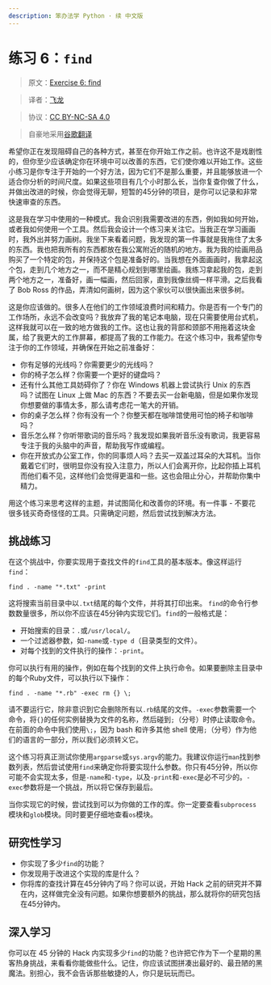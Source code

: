 ```yaml
---
description: 笨办法学 Python · 续 中文版
---
```


# 练习 6：`find`

> 原文：[Exercise 6: find](https://learncodethehardway.org/more-python-book/ex6.html)

> 译者：[飞龙](https://github.com/wizardforcel)

> 协议：[CC BY-NC-SA 4.0](http://creativecommons.org/licenses/by-nc-sa/4.0/)

> 自豪地采用[谷歌翻译](https://translate.google.cn/)

希望你正在发现阻碍自己的各种方式，甚至在你开始工作之前。也许这不是戏剧性的，但你至少应该确定你在环境中可以改善的东西，它们使你难以开始工作。这些小练习是你专注于开始的一个好方法，因为它们不是那么重要，并且能够放进一个适合你分析的时间尺度。如果这些项目有几个小时那么长，当你复查你做了什么，并做出改进的时候，你会觉得无聊，短暂的45分钟的项目，是你可以记录和非常快速审查的东西。

这是我在学习中使用的一种模式。我会识别我需要改进的东西，例如我如何开始，或者我如何使用一个工具。然后我会设计一个练习来关注它。当我正在学习画画时，我外出并努力画树。我坐下来看着问题，我发现的第一件事就是我拖住了太多的东西。我也把我所有的东西都放在我公寓附近的随机的地方。我为我的绘画用品购买了一个特定的包，并保持这个包是准备好的。当我想在外面画画时，我拿起这个包，走到几个地方之一，而不是精心规划到哪里绘画。我练习拿起我的包，走到两个地方之一，准备好，画一幅画，然后回家，直到我像丝绸一样平滑。之后我看了 Bob Ross 的作品，弄清如何画树，因为这个家伙可以很快画出来很多树。

这是你应该做的。很多人在他们的工作领域浪费时间和精力。你是否有一个专门的工作场所，永远不会改变吗？我放弃了我的笔记本电脑，现在只需要使用台式机，这样我就可以在一致的地方做我的工作。这也让我的背部和颈部不用拖着这块金属，给了我更大的工作屏幕，都提高了我的工作能力。在这个练习中，我希望你专注于你的工作领域，并确保在开始之前准备好：

+   你有足够的光线吗？你需要更少的光线吗？
+   你的椅子怎么样？你需要一个更好的键盘吗？
+   还有什么其他工具妨碍你了？你在 Windows 机器上尝试执行 Unix 的东西吗？试图在 Linux 上做 Mac 的东西？不要去买一台新电脑，但是如果你发现你想要做的事情太多，那么请考虑花一笔大的开销。
+   你的桌子怎么样？你有没有一个？你整天都在咖啡馆使用可怕的椅子和咖啡吗？
+   音乐怎么样？你听带歌词的音乐吗？我发现如果我听音乐没有歌词，我更容易专注于我的头脑中的声音，帮助我写作或编程。
+   你在开放式办公室工作，你的同事烦人吗？去买一双盖过耳朵的大耳机。当你戴着它们时，很明显你没有投入注意力，所以人们会离开你，比起你插上耳机而他们看不见，这样他们会觉得更温和一些。这也会阻止分心，并帮助你集中精力。

用这个练习来思考这样的主题，并试图简化和改善你的环境。有一件事 - 不要花很多钱买奇奇怪怪的工具。只需确定问题，然后尝试找到解决方法。

## 挑战练习

在这个挑战中，你要实现用于查找文件的`find`工具的基本版本。像这样运行`find`：

```
find . -name "*.txt" -print
```

这将搜索当前目录中以`.txt`结尾的每个文件，并将其打印出来。 `find`的命令行参数数量很多，所以你不应该在45分钟内实现它们。`find`的一般格式是：

+   开始搜索的目录：`.`或`/usr/local/`。
+   一个过滤器参数，如`-name`或`-type d`（目录类型的文件）。
+   对每个找到的文件执行的操作：`-print`。

你可以执行有用的操作，例如在每个找到的文件上执行命令。如果要删除主目录中的每个Ruby文件，可以执行以下操作：

```
find . -name "*.rb" -exec rm {} \;
```


请不要运行它，除非意识到它会删除所有以`.rb`结尾的文件。`-exec`参数需要一个命令，将`{}`的任何实例替换为文件的名称，然后碰到`;`（分号）时停止读取命令。在前面的命令中我们使用`\;`，因为 bash 和许多其他 shell 使用`;`（分号）作为他们的语言的一部分，所以我们必须转义它。

这个练习将真正测试你使用`argparse`或`sys.argv`的能力。我建议你运行`man`找到参数列表，然后尝试使用`find`来确定你将要实现什么参数。你只有45分钟，所以你可能不会实现太多，但是`-name`和`-type`，以及`-print`和`-exec`是必不可少的。`-exec`参数将是一个挑战，所以将它保存到最后。

当你实现它的时候，尝试找到可以为你做的工作的库。你一定要查看`subprocess`模块和`glob`模块。同时要更仔细地查看`os`模块。

## 研究性学习

+   你实现了多少`find`的功能？
+   你发现用于改进这个实现的库是什么？
+   你将库的查找计算在45分钟内了吗？你可以说，开始 Hack 之前的研究并不算在内，这样做完全没有问题。如果你想要额外的挑战，那么就将你的研究包括在45分钟内。

## 深入学习

你可以在 45 分钟的 Hack 内实现多少`find`的功能？也许把它作为下一个星期的黑客热身挑战，来看看你能做些什么。记住，你应该试图拼凑出最好的、最丑陋的黑魔法。别担心，我不会告诉那些敏捷的人，你只是玩玩而已。
